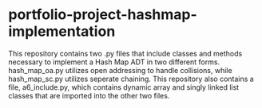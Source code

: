 # portfolio-project-hashmap-implementation

This repository contains two .py files that include classes and methods necessary to implement a Hash Map ADT in two different forms. hash_map_oa.py utilizes open addressing to handle collisions, while hash_map_sc.py utilizes seperate chaining. This repository also contains a file, a6_include.py, which contains dynamic array and singly linked list classes that are imported into the other two files. 
